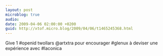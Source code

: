 ```yaml
---
layout: post
microblog: true
audio: 
date: 2009-04-06 02:00:00 +0200
guid: http://xtof.micro.blog/2009/04/06/t1465245368.html
---
```

Give 1 #openid twollars @artxtra pour encourager #glenux à deviser une expérience avec #laconica
